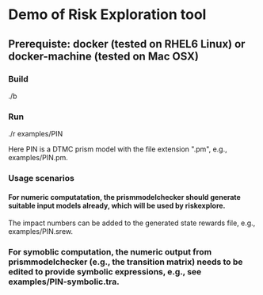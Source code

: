 # Demo of Risk Exploration tool

## Prerequiste: docker (tested on RHEL6 Linux) or docker-machine (tested on Mac OSX)

### Build

./b

### Run

./r examples/PIN

Here PIN is a DTMC prism model with the file extension ".pm", e.g., examples/PIN.pm. 

### Usage scenarios

#### For numeric computatation, the prismmodelchecker should generate suitable input models already, which will be used by riskexplore. 
The impact numbers can be added to the generated state rewards file, e.g., examples/PIN.srew. 

### For symoblic computation, the numeric output from prismmodelchecker (e.g., the transition matrix) needs to be edited to provide symbolic expressions, e.g., see examples/PIN-symbolic.tra. 

